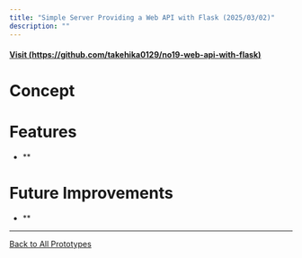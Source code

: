 ```yaml
---
title: "Simple Server Providing a Web API with Flask (2025/03/02)"
description: ""
---
```


#### [Visit (https://github.com/takehika0129/no19-web-api-with-flask)](https://github.com/takehika0129/no19-web-api-with-flask)


# **Concept**



# **Features**
- **



# **Future Improvements**
- **

  

---
[Back to All Prototypes](../index.md)
